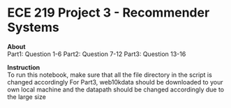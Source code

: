 # ECE 219 Project 3 - Recommender Systems

**About**  
Part1: Question 1-6
Part2: Question 7-12
Part3: Question 13-16

**Instruction**   
To run this notebook, make sure that all the file directory in the script is changed accordingly
For Part3, web10kdata should be downloaded to your own local machine and the datapath should be changed accordingly due to the large size